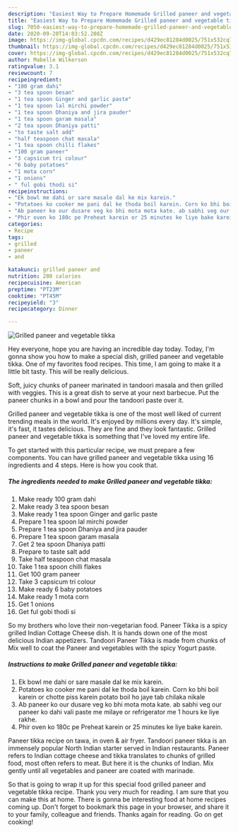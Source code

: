 ```yaml
---
description: "Easiest Way to Prepare Homemade Grilled paneer and vegetable tikka"
title: "Easiest Way to Prepare Homemade Grilled paneer and vegetable tikka"
slug: 7050-easiest-way-to-prepare-homemade-grilled-paneer-and-vegetable-tikka
date: 2020-09-20T14:03:52.208Z
image: https://img-global.cpcdn.com/recipes/d429ec81284d0025/751x532cq70/grilled-paneer-and-vegetable-tikka-recipe-main-photo.jpg
thumbnail: https://img-global.cpcdn.com/recipes/d429ec81284d0025/751x532cq70/grilled-paneer-and-vegetable-tikka-recipe-main-photo.jpg
cover: https://img-global.cpcdn.com/recipes/d429ec81284d0025/751x532cq70/grilled-paneer-and-vegetable-tikka-recipe-main-photo.jpg
author: Mabelle Wilkerson
ratingvalue: 3.1
reviewcount: 7
recipeingredient:
- "100 gram dahi"
- "3 tea spoon besan"
- "1 tea spoon Ginger and garlic paste"
- "1 tea spoon lal mirchi powder"
- "1 tea spoon Dhaniya and jira pauder"
- "1 tea spoon garam masala"
- "2 tea spoon Dhaniya patti"
- "to taste salt add"
- "half teaspoon chat masala"
- "1 tea spoon chilli flakes"
- "100 gram paneer"
- "3 capsicum tri colour"
- "6 baby potatoes"
- "1 mota corn"
- "1 onions"
- " ful gobi thodi si"
recipeinstructions:
- "Ek bowl me dahi or sare masale dal ke mix karein."
- "Potatoes ko cooker me pani dal ke thoda boil karein. Corn ko bhi boil karein or chotte piss karein potato boil ho jaye tab chilaka nikale"
- "Ab paneer ko our dusare veg ko bhi mota mota kate. ab sabhi veg our paneer ko dahi vali paste me milaye or refrigerator me 1 hours ke liye rakhe."
- "Phir oven ko 180c pe Preheat karein or 25 minutes ke liye bake karein."
categories:
- Recipe
tags:
- grilled
- paneer
- and

katakunci: grilled paneer and 
nutrition: 280 calories
recipecuisine: American
preptime: "PT23M"
cooktime: "PT45M"
recipeyield: "3"
recipecategory: Dinner

---
```



![Grilled paneer and vegetable tikka](https://img-global.cpcdn.com/recipes/d429ec81284d0025/751x532cq70/grilled-paneer-and-vegetable-tikka-recipe-main-photo.jpg)

Hey everyone, hope you are having an incredible day today. Today, I'm gonna show you how to make a special dish, grilled paneer and vegetable tikka. One of my favorites food recipes. This time, I am going to make it a little bit tasty. This will be really delicious.

Soft, juicy chunks of paneer marinated in tandoori masala and then grilled with veggies. This is a great dish to serve at your next barbecue. Put the paneer chunks in a bowl and pour the tandoori paste over it.

Grilled paneer and vegetable tikka is one of the most well liked of current trending meals in the world. It's enjoyed by millions every day. It's simple, it's fast, it tastes delicious. They are fine and they look fantastic. Grilled paneer and vegetable tikka is something that I've loved my entire life.


To get started with this particular recipe, we must prepare a few components. You can have grilled paneer and vegetable tikka using 16 ingredients and 4 steps. Here is how you cook that.

<!--inarticleads1-->

##### The ingredients needed to make Grilled paneer and vegetable tikka:

1. Make ready 100 gram dahi
1. Make ready 3 tea spoon besan
1. Make ready 1 tea spoon Ginger and garlic paste
1. Prepare 1 tea spoon lal mirchi powder
1. Prepare 1 tea spoon Dhaniya and jira pauder
1. Prepare 1 tea spoon garam masala
1. Get 2 tea spoon Dhaniya patti
1. Prepare to taste salt add
1. Take half teaspoon chat masala
1. Take 1 tea spoon chilli flakes
1. Get 100 gram paneer
1. Take 3 capsicum tri colour
1. Make ready 6 baby potatoes
1. Make ready 1 mota corn
1. Get 1 onions
1. Get  ful gobi thodi si


So my brothers who love their non-vegetarian food. Paneer Tikka is a spicy grilled Indian Cottage Cheese dish. It is hands down one of the most delicious Indian appetizers. Tandoori Paneer Tikka is made from chunks of Mix well to coat the Paneer and vegetables with the spicy Yogurt paste. 

<!--inarticleads2-->

##### Instructions to make Grilled paneer and vegetable tikka:

1. Ek bowl me dahi or sare masale dal ke mix karein.
1. Potatoes ko cooker me pani dal ke thoda boil karein. Corn ko bhi boil karein or chotte piss karein potato boil ho jaye tab chilaka nikale
1. Ab paneer ko our dusare veg ko bhi mota mota kate. ab sabhi veg our paneer ko dahi vali paste me milaye or refrigerator me 1 hours ke liye rakhe.
1. Phir oven ko 180c pe Preheat karein or 25 minutes ke liye bake karein.


Paneer tikka recipe on tawa, in oven &amp; air fryer. Tandoori paneer tikka is an immensely popular North Indian starter served in Indian restaurants. Paneer refers to Indian cottage cheese and tikka translates to chunks of grilled food, most often refers to meat. But here it is the chunks of Indian. Mix gently until all vegetables and paneer are coated with marinade. 

So that is going to wrap it up for this special food grilled paneer and vegetable tikka recipe. Thank you very much for reading. I am sure that you can make this at home. There is gonna be interesting food at home recipes coming up. Don't forget to bookmark this page in your browser, and share it to your family, colleague and friends. Thanks again for reading. Go on get cooking!
